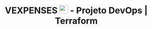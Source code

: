 ### <h1 align=center> VEXPENSES <img src="625dbf097aac1e3e0f952334_logonovo.png" width="27"/> - Projeto DevOps | Terraform </h1>
